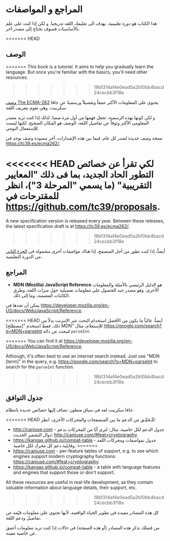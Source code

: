 # المراجع و المواصفات

هذا الكتاب هو _دورة تعليمية_. يهدف الى تعليمك اللغه تدريجيا. و لكن إذا كنت علي علم بالأساسيات فسوف تحتاج إلى مصدر آخر.

<<<<<<< HEAD
## الوصف
=======
This book is a *tutorial*. It aims to help you gradually learn the language. But once you're familiar with the basics, you'll need other resources.
>>>>>>> 18b1314af4e0ead5a2b10bb4bacd24cecbb3f18e

[وصف The ECMA-262](https://www.ecma-international.org/publications/standards/Ecma-262.htm) يحتوي على المعلومات الأكثر عمقاً وتفصيلاً ورسميةً عن جافا سكريبت. وهي تقوم بتعريف اللغة.

و لكن كونها بهذه الرسمية، تجعل فهمها من أول مرة صعبا. لذلك إذا كنت تريد مصدر المعلومى الأكثر وثوقاً عن تفاصيل اللغة، الوصف هو المكان الصحيح. لكنها ليست للإستعمال اليومي.

نسخة وصف جديدة تُصدر كل عام. فيما بين هذه الإصدارات، آخر مسودة وصف توجد في <https://tc39.es/ecma262/>.

<<<<<<< HEAD
لكي تقرأ عن خصائص التطور الحاد الجديد، بما فى ذلك "المعايير التقريبية" (ما يسمي "المرحلة 3")، انظر للمقترحات في <https://github.com/tc39/proposals>.
=======
A new specification version is released every year. Between these releases, the latest specification draft is at <https://tc39.es/ecma262/>.
>>>>>>> 18b1314af4e0ead5a2b10bb4bacd24cecbb3f18e

أيضاً، إذا كنت تطور من أجل المتصفح، إذا هناك مواصفات أخرى مشمولة في [الجزء الثاني](info:browser-environment) من الدورة التعليمية.

## المراجع

- **MDN (Mozilla) JavaScript Reference** هو الدليل الرئيسي بالأمثلة والمعلومات الأخرى. وهو مصدر جيد للحصول على معلومات تفصيلية حول ميزات اللغة، وطرق الكائنات المضمنة، وما إلى ذلك.

يمكن أن تجدها في <https://developer.mozilla.org/en-US/docs/Web/JavaScript/Reference>.

<<<<<<< HEAD
أيضاً، غالباً ما يكون من الأفضل استخدام البحث عبر الإنترنت بدلاً من ذلك. فقط استخدم "[مصطلح] MDN" للإستعلام، مثال <https://google.com/search?q=MDN+parseInt> لتبحث عن دالة `parseInt`.

=======
    You can find it at <https://developer.mozilla.org/en-US/docs/Web/JavaScript/Reference>.

Although, it's often best to use an internet search instead. Just use "MDN [term]" in the query, e.g. <https://google.com/search?q=MDN+parseInt> to search for the `parseInt` function.
>>>>>>> 18b1314af4e0ead5a2b10bb4bacd24cecbb3f18e

## جدول التوافق

جافا سكريبت لغة فى سياق متطور، تضاف إليها خصائص جديدة بانتظام.


<<<<<<< HEAD
لتَّـحَقّـق من الدعم ما بين المتصفحات والمحركات الأخرى، انظر:

- <http://caniuse.com> - جدول الدعم لكل خاصية، مثال: لترى أيًا من المحركات يدعم دوال التشفير الحديث: <http://caniuse.com/#feat=cryptography>.
- <https://kangax.github.io/compat-table> - جدول بمواصفات ومحركات اللغة وقابلية دعم كل محرك لكل خاصية.
=======
- <https://caniuse.com> - per-feature tables of support, e.g. to see which engines support modern cryptography functions: <https://caniuse.com/#feat=cryptography>.
- <https://kangax.github.io/compat-table> - a table with language features and engines that support those or don't support.

All these resources are useful in real-life development, as they contain valuable information about language details, their support, etc.
>>>>>>> 18b1314af4e0ead5a2b10bb4bacd24cecbb3f18e

كل هذه المصادر مفيدة في تطوير الحياة الواقعية، لأنها تحتوي علي معلومات قيّمة عن تفاصيل ودعم اللغة.

من فضلك تذكر هذه المصادر (أو هذه الصفحة) فى حالات إذا كنت تريد معلومات أعمق عن خاصية معينة.
